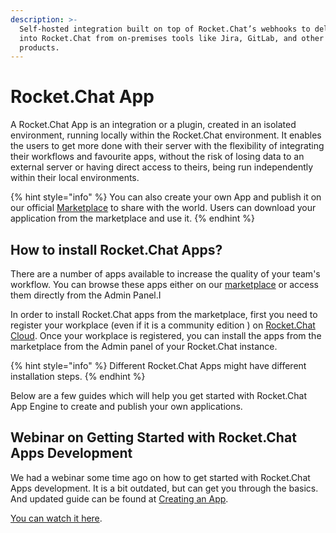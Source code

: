 ```yaml
---
description: >-
  Self-hosted integration built on top of Rocket.Chat’s webhooks to deliver data
  into Rocket.Chat from on-premises tools like Jira, GitLab, and other popular
  products.
---
```


# Rocket.Chat App

A Rocket.Chat App is an integration or a plugin, created in an isolated environment, running locally within the Rocket.Chat environment. It enables the users to get more done with their server with the flexibility of integrating their workflows and favourite apps, without the risk of losing data to an external server or having direct access to theirs, being run independently within their local environments.

{% hint style="info" %}
You can also create your own App and publish it on our official [Marketplace](https://rocket.chat/marketplace) to share with the world. Users can download your application from the marketplace and use it.
{% endhint %}

## How to install Rocket.Chat Apps?

There are a number of apps available to increase the quality of your team's workflow. You can browse these apps either on our [marketplace](https://rocket.chat/marketplace) or access them directly from the Admin Panel.I

In order to install Rocket.Chat apps from the marketplace, first you need to register your workplace (even if it is a community edition ) on [Rocket.Chat Cloud](https://cloud.rocket.chat). Once your workplace is registered, you can install the apps from the marketplace from the Admin panel of your Rocket.Chat instance.

{% hint style="info" %}
Different Rocket.Chat Apps might have different installation steps.
{% endhint %}

Below are a few guides which will help you get started with Rocket.Chat App Engine to create and publish your own applications.

## Webinar on Getting Started with Rocket.Chat Apps Development

We had a webinar some time ago on how to get started with Rocket.Chat Apps development. It is a bit outdated, but can get you through the basics. And updated guide can be found at [Creating an App](creating-an-app.md).

[You can watch it here](https://www.youtube.com/watch?v=PaFPeD6QG9k).
